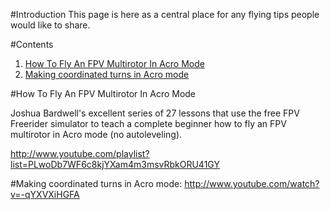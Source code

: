 #Introduction
This page is here as a central place for any flying tips people would like to share. 

#Contents
1. [How To Fly An FPV Multirotor In Acro Mode](#how-to-fly-an-fpv-multirotor-in-acro-mode-)
1. [Making coordinated turns in Acro mode](#making-coordinated-turns-in-acro-mode-)


#How To Fly An FPV Multirotor In Acro Mode

Joshua Bardwell's excellent series of 27 lessons that use the free FPV Freerider simulator to teach a complete beginner how to fly an FPV multirotor in Acro mode (no autoleveling).

http://www.youtube.com/playlist?list=PLwoDb7WF6c8kjYXam4m3msvRbkORU41GY

#Making coordinated turns in Acro mode: http://www.youtube.com/watch?v=-qYXVXiHGFA